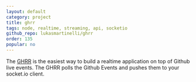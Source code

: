 ```yaml
---
layout: default
category: project
title: ghrr
tags: node, realtime, streaming, api, socketio
github_repo: lukasmartinelli/ghrr
order: 135
popular: no
---
```


The [GHRR](http://ghrr.lukasmartinelli.ch/) is the easiest way to build a realtime application on top of Github live events. The GHRR polls the Github Events and pushes them to your socket.io client.
